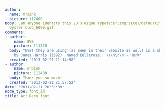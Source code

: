 ```yaml
---
author:
  name: mrpink
  picture: 112400
body: Can anyone identify this 20's esque typeface?[img:sites/default/files/old-images/The
  Oyster Club_6090.gif]
comments:
- author:
    name: HVB
    picture: 111370
  body: "What they are using (as seen in their website as well) is a shareware font
    by James Harris (1992)  named Bellerose.  \r\n\r\n - Herb"
  created: '2013-02-21 21:14:58'
- author:
    name: mrpink
    picture: 112400
  body: Thank you so much!
  created: '2013-02-21 21:57:52'
date: '2013-02-21 20:53:39'
node_type: font_id
title: Art Deco font

---
```

